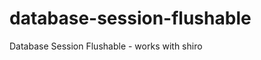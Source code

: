 database-session-flushable
==========================

Database Session Flushable - works with shiro
